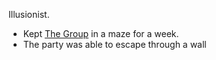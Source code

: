 Illusionist.

* Kept [The Group](../Player%20Characters/The%20Group.md) in a maze for a week.
* The party was able to escape through a wall